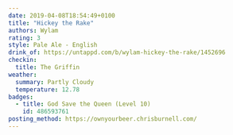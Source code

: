 ```yaml
---
date: 2019-04-08T18:54:49+0100
title: "Hickey the Rake"
authors: Wylam
rating: 3
style: Pale Ale - English
drink_of: https://untappd.com/b/wylam-hickey-the-rake/1452696
checkin:
  title: The Griffin
weather:
  summary: Partly Cloudy
  temperature: 12.78
badges:
  - title: God Save the Queen (Level 10)
    id: 486593761
posting_method: https://ownyourbeer.chrisburnell.com/
---
```


